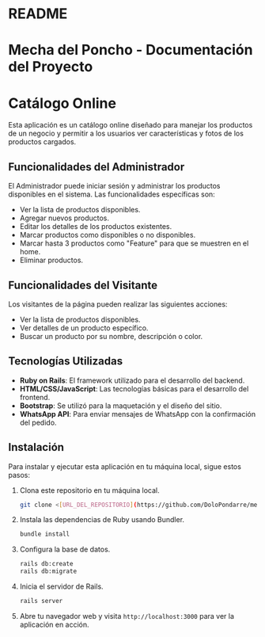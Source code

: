 # README

<!-- This README would normally document whatever steps are necessary to get the
application up and running.

Things you may want to cover:

* Ruby version

* System dependencies

* Configuration

* Database creation

* Database initialization

* How to run the test suite

* Services (job queues, cache servers, search engines, etc.)

* Deployment instructions

* ... -->

# Mecha del Poncho - Documentación del Proyecto

# Catálogo Online

Esta aplicación es un catálogo online diseñado para manejar los productos de un negocio y permitir a los usuarios ver características y fotos de los productos cargados.

## Funcionalidades del Administrador

El Administrador puede iniciar sesión y administrar los productos disponibles en el sistema. Las funcionalidades específicas son:

- Ver la lista de productos disponibles.
- Agregar nuevos productos.
- Editar los detalles de los productos existentes.
- Marcar productos como disponibles o no disponibles.
- Marcar hasta 3 productos como "Feature" para que se muestren en el home.
- Eliminar productos.

## Funcionalidades del Visitante

Los visitantes de la página pueden realizar las siguientes acciones:

- Ver la lista de productos disponibles.
- Ver detalles de un producto específico.
- Buscar un producto por su nombre, descripción o color.

## Tecnologías Utilizadas

- **Ruby on Rails**: El framework utilizado para el desarrollo del backend.
- **HTML/CSS/JavaScript**: Las tecnologías básicas para el desarrollo del frontend.
- **Bootstrap**: Se utilizó para la maquetación y el diseño del sitio.
- **WhatsApp API**: Para enviar mensajes de WhatsApp con la confirmación del pedido.

## Instalación

Para instalar y ejecutar esta aplicación en tu máquina local, sigue estos pasos:

1. Clona este repositorio en tu máquina local.

    ```bash
    git clone <[URL_DEL_REPOSITORIO](https://github.com/DoloPondarre/mecha.git)>
    ```

2. Instala las dependencias de Ruby usando Bundler.

    ```bash
    bundle install
    ```

3. Configura la base de datos.

    ```bash
    rails db:create
    rails db:migrate
    ```

4. Inicia el servidor de Rails.

    ```bash
    rails server
    ```

5. Abre tu navegador web y visita `http://localhost:3000` para ver la aplicación en acción.
